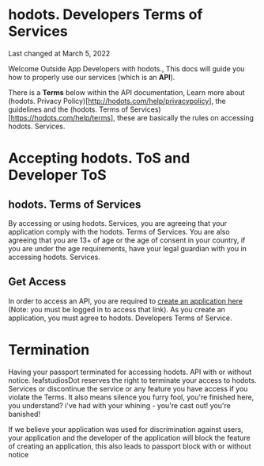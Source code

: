 # hodots. Developers Terms of Services
Last changed at March 5, 2022

Welcome Outside App Developers with hodots., This docs will guide you how to properly use our services (which is an **API**).

There is a **Terms** below within the API documentation, Learn more about (hodots. Privacy Policy)[http://hodots.com/help/privacypolicy], the guidelines and the (hodots. Terms of Services)[https://hodots.com/help/terms], these are basically the rules on accessing hodots. Services.

# Accepting hodots. ToS and Developer ToS
## hodots. Terms of Services
By accessing or using hodots. Services, you are agreeing that your application comply with the hodots. Terms of Services. You are also agreeing that you are 13+ of age or the age of consent in your country, if you are under the age requirements, have your legal guardian with you in accessing hodots. Services.
## Get Access
In order to access an API, you are required to [create an application here](https://hodots.com/developer) (Note: you must be logged in to access that link). As you create an application, you must agree to hodots. Developers Terms of Service.
# Termination
Having your passport terminated for accessing hodots. API with or without notice. leafstudiosDot reserves the right to terminate your access to hodots. Services or discontinue the service or any feature you have access if you violate the Terms. It also means silence you furry fool, you're finished here, you understand? i've had with your whining - you're cast out! you're banished!

If we believe your application was used for discrimination against users, your application and the developer of the application will block the feature of creating an application, this also leads to passport block with or without notice